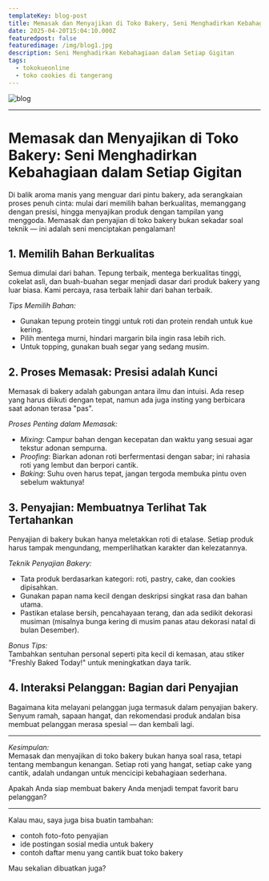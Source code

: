 ```yaml
---
templateKey: blog-post
title: Memasak dan Menyajikan di Toko Bakery, Seni Menghadirkan Kebahagiaan dalam Setiap Gigitan
date: 2025-04-20T15:04:10.000Z
featuredpost: false
featuredimage: /img/blog1.jpg
description: Seni Menghadirkan Kebahagiaan dalam Setiap Gigitan
tags:
  - tokokueonline
  - toko cookies di tangerang
---
```

![blog](/img/blog1.jpg)


---

# Memasak dan Menyajikan di Toko Bakery: Seni Menghadirkan Kebahagiaan dalam Setiap Gigitan

Di balik aroma manis yang menguar dari pintu bakery, ada serangkaian proses penuh cinta: mulai dari memilih bahan berkualitas, memanggang dengan presisi, hingga menyajikan produk dengan tampilan yang menggoda. Memasak dan penyajian di toko bakery bukan sekadar soal teknik — ini adalah seni menciptakan pengalaman!

## 1. Memilih Bahan Berkualitas

Semua dimulai dari bahan. Tepung terbaik, mentega berkualitas tinggi, cokelat asli, dan buah-buahan segar menjadi dasar dari produk bakery yang luar biasa. Kami percaya, rasa terbaik lahir dari bahan terbaik.

*Tips Memilih Bahan:*
- Gunakan tepung protein tinggi untuk roti dan protein rendah untuk kue kering.
- Pilih mentega murni, hindari margarin bila ingin rasa lebih rich.
- Untuk topping, gunakan buah segar yang sedang musim.

## 2. Proses Memasak: Presisi adalah Kunci

Memasak di bakery adalah gabungan antara ilmu dan intuisi. Ada resep yang harus diikuti dengan tepat, namun ada juga insting yang berbicara saat adonan terasa "pas".

*Proses Penting dalam Memasak:*
- *Mixing*: Campur bahan dengan kecepatan dan waktu yang sesuai agar tekstur adonan sempurna.
- *Proofing*: Biarkan adonan roti berfermentasi dengan sabar; ini rahasia roti yang lembut dan berpori cantik.
- *Baking*: Suhu oven harus tepat, jangan tergoda membuka pintu oven sebelum waktunya!

## 3. Penyajian: Membuatnya Terlihat Tak Tertahankan

Penyajian di bakery bukan hanya meletakkan roti di etalase. Setiap produk harus tampak mengundang, memperlihatkan karakter dan kelezatannya.

*Teknik Penyajian Bakery:*
- Tata produk berdasarkan kategori: roti, pastry, cake, dan cookies dipisahkan.
- Gunakan papan nama kecil dengan deskripsi singkat rasa dan bahan utama.
- Pastikan etalase bersih, pencahayaan terang, dan ada sedikit dekorasi musiman (misalnya bunga kering di musim panas atau dekorasi natal di bulan Desember).

*Bonus Tips:*   
Tambahkan sentuhan personal seperti pita kecil di kemasan, atau stiker "Freshly Baked Today!" untuk meningkatkan daya tarik.

## 4. Interaksi Pelanggan: Bagian dari Penyajian

Bagaimana kita melayani pelanggan juga termasuk dalam penyajian bakery. Senyum ramah, sapaan hangat, dan rekomendasi produk andalan bisa membuat pelanggan merasa spesial — dan kembali lagi.

---

*Kesimpulan:*  
Memasak dan menyajikan di toko bakery bukan hanya soal rasa, tetapi tentang membangun kenangan. Setiap roti yang hangat, setiap cake yang cantik, adalah undangan untuk mencicipi kebahagiaan sederhana.

Apakah Anda siap membuat bakery Anda menjadi tempat favorit baru pelanggan?

---

Kalau mau, saya juga bisa buatin tambahan:
- contoh foto-foto penyajian
- ide postingan sosial media untuk bakery
- contoh daftar menu yang cantik buat toko bakery

Mau sekalian dibuatkan juga?
